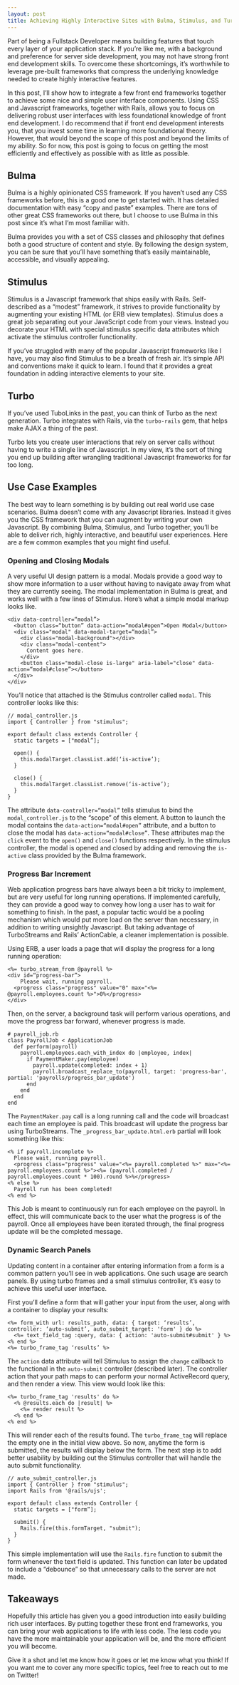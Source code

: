 ```yaml
---
layout: post
title: Achieving Highly Interactive Sites with Bulma, Stimulus, and Turbo
---
```


Part of being a Fullstack Developer means building features that touch every layer of your application stack. If you’re like me, with a background and preference for server side development, you may not have strong front end development skills. To overcome these shortcomings, it’s worthwhile to leverage pre-built frameworks that compress the underlying knowledge needed to create highly interactive features.

In this post, I’ll show how to integrate a few front end frameworks together to achieve some nice and simple user interface components. Using CSS and Javascript frameworks, together with Rails, allows you to focus on delivering robust user interfaces with less foundational knowledge of front end development. I do recommend that if front end development interests you, that you invest some time in learning more foundational theory. However, that would beyond the scope of this post and beyond the limits of my ability. So for now, this post is going to focus on getting the most efficiently and effectively as possible with as little as possible.

## Bulma
Bulma is a highly opinionated CSS framework. If you haven’t used any CSS frameworks before, this is a good one to get started with. It has detailed documentation with easy “copy and paste” examples. There are tons of other great CSS frameworks out there, but I choose to use Bulma in this post since it’s what I’m most familiar with.

Bulma provides you with a set of CSS classes and philosophy that defines both a good structure of content and style. By following the design system, you can be sure that you’ll have something that’s easily maintainable, accessible, and visually appealing. 

## Stimulus
Stimulus is a Javascript framework that ships easily with Rails. Self-described as a “modest” framework, it strives to provide functionality by augmenting your existing HTML (or ERB view templates). Stimulus does a great job separating out your JavaScript code from your views. Instead you decorate your HTML with special stimulus specific data attributes which activate the stimulus controller functionality.

If you’ve struggled with many of the popular Javascript frameworks like I have, you may also find Stimulus to be a breath of fresh air. It’s simple API and conventions make it quick to learn. I found that it provides a great foundation in adding interactive elements to your site.

## Turbo
If you’ve used TuboLinks in the past, you can think of Turbo as the next generation. Turbo integrates with Rails, via the `turbo-rails`  gem, that helps make AJAX a thing of the past.

Turbo lets you create user interactions that rely on server calls without having to write a single line of Javascript. In my view, it’s the sort of thing you end up building after wrangling traditional Javascript frameworks for far too long.

## Use Case Examples
The best way to learn something is by building out real world use case scenarios. Bulma doesn’t come with any Javascript libraries. Instead it gives you the CSS framework that you can augment by writing  your own Javascript. By combining Bulma, Stimulus, and Turbo together, you’ll be able to deliver rich, highly interactive, and beautiful user experiences. Here are a few common examples that you might find useful.

### Opening and Closing Modals
A very useful UI design pattern is a modal. Modals provide a good way to show more information to a user without having to navigate away from what they are currently seeing. The modal implementation in Bulma is great, and works well with a few lines of Stimulus. Here’s what a simple modal markup looks like.

```
<div data-controller=“modal”>
  <button class=“button” data-action=“modal#open”>Open Modal</button>
  <div class="modal" data-modal-target=“modal”>
    <div class="modal-background"></div>
    <div class="modal-content">
      Content goes here.
    </div>
    <button class="modal-close is-large" aria-label="close" data-action=“modal#close”></button>
  </div>
</div>
```

You’ll notice that attached is the Stimulus controller called `modal`. This controller looks like this:

```
// modal_controller.js
import { Controller } from "stimulus";

export default class extends Controller {
  static targets = ["modal”];

  open() {
    this.modalTarget.classList.add(‘is-active’);
  }

  close() {
    this.modalTarget.classList.remove(‘is-active’);
  }
}
```

The attribute `data-controller=“modal”` tells stimulus to bind the `modal_controller.js` to the “scope” of this element. A button to launch the modal contains the `data-action=“modal#open”` attribute, and a button to close the modal has `data-action=“modal#close”`. These attributes map the `click` event to the `open()` and `close()` functions respectively. In the stimulus controller, the modal is opened and closed by adding and removing the `is-active` class provided by the Bulma framework.

### Progress Bar Increment
Web application progress bars have always been a bit tricky to implement, but are very useful for long running operations. If implemented carefully, they can provide a good way to convey how long a user has to wait for something to finish. In the past, a popular tactic would be a pooling mechanism which would put more load on the server than necessary, in addition to writing unsightly Javascript. But taking advantage of TurboStreams and Rails’ ActionCable, a cleaner implementation is possible.

Using ERB, a user loads a page that will display the progress for a long running operation:

```
<%= turbo_stream_from @payroll %>
<div id=“progress-bar”>
	Please wait, running payroll.
  <progress class="progress" value="0" max="<%= @payroll.employees.count %>">0%</progress>
</div>
```

Then, on the server, a background task will perform various operations, and move the progress bar forward, whenever progress is made.

```
# payroll_job.rb
class PayrollJob < ApplicationJob
  def perform(payroll)
    payroll.employees.each_with_index do |employee, index|
      if PaymentMaker.pay(employee)
        payroll.update(completed: index + 1)
        payroll.broadcast_replace_to(payroll, target: 'progress-bar', partial: 'payrolls/progress_bar_update')
      end
    end
  end
end
```

The `PaymentMaker.pay` call is a long running call and the code will broadcast each time an employee is paid. This broadcast will update the progress bar using TurboStreams. The `_progress_bar_update.html.erb` partial will look something like this:

```
<% if payroll.incomplete %>
  Please wait, running payroll.
  <progress class="progress" value="<%= payroll.completed %>" max="<%= payroll.employees.count %>"><%= (payroll.completed / payroll.employees.count * 100).round %>%</progress>
<% else %>
  Payroll run has been completed!
<% end %>
```

This Job is meant to continuously run for each employee on the payroll. In effect, this will communicate back to the user what the progress is of the payroll. Once all employees have been iterated through, the final progress update will be the completed message.

### Dynamic Search Panels
Updating content in a container after entering information from a form is a common pattern you’ll see in web applications. One such usage are search panels. By using turbo frames and a small stimulus controller, it’s easy to achieve this useful user interface.

First you’ll define a form that will gather your input from the user, along with a container to display your results:

```
<%= form_with url: results_path, data: { target: ‘results’, controller: ‘auto-submit’, auto_submit_target: 'form' } do %>
  <%= text_field_tag :query, data: { action: 'auto-submit#submit' } %>
<% end %>
<%= turbo_frame_tag ‘results’ %>
```

The `action` data attribute will tell Stimulus to assign the `change` callback to the functional in the `auto-submit` controller (described later). The controller action that your path maps to can perform your normal ActiveRecord query, and then render a view. This view would look like this:

```
<%= turbo_frame_tag 'results' do %>
  <% @results.each do |result| %>
    <%= render result %>
  <% end %>
<% end %>
```

This will render each of the results found. The `turbo_frame_tag` will replace the empty one in the initial view above. So now, anytime the form is submitted, the results will display below the form. The next step is to add better usability by building out the Stimulus controller that will handle the auto submit functionality.

```
// auto_submit_controller.js
import { Controller } from "stimulus";
import Rails from '@rails/ujs';

export default class extends Controller {
  static targets = ["form”];

  submit() {
    Rails.fire(this.formTarget, "submit");
  }
}
```

This simple implementation will use the `Rails.fire` function to submit the form whenever the text field is updated. This function can later be updated to include a “debounce” so that unnecessary calls to the server are not made.

## Takeaways
Hopefully this article has given you a good introduction into easily building rich user interfaces. By putting together these front end frameworks, you can bring your web applications to life with less code. The less code you have the more maintainable your application will be, and the more efficient you will become.

Give it a shot and let me know how it goes or let me know what you think! If you want me to cover any more specific topics, feel free to reach out to me on Twitter!

